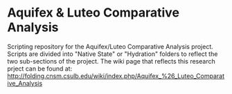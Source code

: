 # Aquifex & Luteo Comparative Analysis
Scripting repository for the Aquifex/Luteo Comparative Analysis project.
Scripts are divided into "Native State" or "Hydration" folders to reflect the two sub-sections of the project. 
The wiki page that reflects this research prject can be found at: 
http://folding.cnsm.csulb.edu/wiki/index.php/Aquifex_%26_Luteo_Comparative_Analysis
